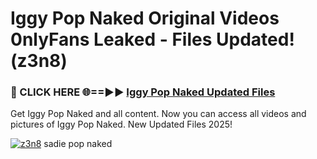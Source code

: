 # Iggy Pop Naked Original Videos 0nlyFans Leaked - Files Updated! (z3n8)

<h3>🔴 CLICK HERE 🌐==►► <a href="https://tinyurl.com/up5wt9bj" rel="nofollow">Iggy Pop Naked Updated Files</a></h3>

Get Iggy Pop Naked and all content. Now you can access all videos and pictures of Iggy Pop Naked. New Updated Files 2025!

[![z3n8](https://i.imgur.com/ABiUzMV.gif)](https://tinyurl.com/up5wt9bj)
sadie pop naked